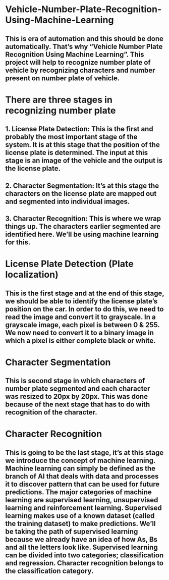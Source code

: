 # Vehicle-Number-Plate-Recognition-Using-Machine-Learning

##  This is era of automation and this should be done automatically. That’s why “Vehicle Number Plate Recognition Using Machine Learning”. This project will help to recognize number plate of vehicle by recognizing characters and number present on number plate of vehicle. 

# There are three stages in recognizing number plate
## 1. License Plate Detection: This is the first and probably the most important stage of the system. It is at this stage that the position of the license plate is determined. The input at this stage is an image of the vehicle and the output is the license plate.

## 2. Character Segmentation: It’s at this stage the characters on the license plate are mapped out and segmented into individual images.

## 3. Character Recognition: This is where we wrap things up. The characters earlier segmented are identified here. We’ll be using machine learning for this.

# License Plate Detection (Plate localization)
## This is the first stage and at the end of this stage, we should be able to identify the license plate’s position on the car. In order to do this, we need to read the image and convert it to grayscale. In a grayscale image, each pixel is between 0 & 255. We now need to convert it to a binary image in which a pixel is either complete black or white.

# Character Segmentation
## This is second stage in which characters of number plate segmented and each character was resized to 20px by 20px. This was done because of the next stage that has to do with recognition of the character.

# Character Recognition
## This is going to be the last stage, it’s at this stage we introduce the concept of machine learning. Machine learning can simply be defined as the branch of AI that deals with data and processes it to discover pattern that can be used for future predictions. The major categories of machine learning are supervised learning, unsupervised learning and reinforcement learning. Supervised learning makes use of a known dataset (called the training dataset) to make predictions. We’ll be taking the path of supervised learning because we already have an idea of how As, Bs and all the letters look like. Supervised learning can be divided into two categories; classification and regression. Character recognition belongs to the classification category.
